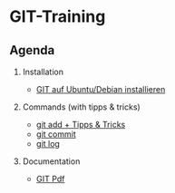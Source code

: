 # GIT-Training 

## Agenda 

  1. Installation 
     * [GIT auf Ubuntu/Debian installieren](installation-ubuntu-debian.md)
  
  1. Commands (with tipps & tricks) 
     * [git add + Tipps & Tricks](add.md)
     * [git commit](commit.md)
     * [git log](log.md)
  
  1. Documentation 
     * [GIT Pdf](http://schulung.t3isp.de/documents/pdfs/git/git-training.pdf) 
     
   
